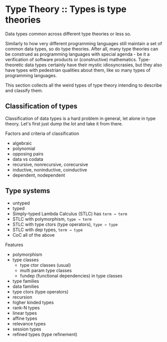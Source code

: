 # Type Theory :: Types is type theories

Data types common across different type theories or less so.

Similarly to how very different programming languages still maintain a set of common data types, so do type theories. After all, many type theories can be construed as programming languages with special agenda - be it a verification of software products or (constructive) mathematics. Type-theoretic data types certainly have their mystic idiosyncrasies, but they also have types with pedestrian qualities about them, like so many types of programming languages.

This section collects all the weird types of type theory intending to describe and classify them.

## Classification of types

Classification of data types is a hard problem in general, let alone in type theory. Let's first just dump the lot and take it from there.

Factors and criteria of classification
- algebraic
- polynomial
- opposing pairs
- data vs codata
- recursive, nonrecursive, corecursive
- inductive, noninductive, coinductive
- dependent, nodependent

## Type systems

- untyped
- typed
- Simply-typed Lambda Calculus (STLC) has `term → term`
- STLC with polymorphism,                 `type → term`
- STLC with type ctors (type operators),  `type → type`
- STLC with dep types,                    `term → type`
- CoC all of the above

Features
- polymorphism
- type classes
  - type ctor classes (usual)
  - multi param type classes
  - fundep (functional dependencies) in type classes
- type families
- data families
- type ctors (type operators)
- recursion
- higher kinded types
- rank-N types
- linear types
- affine types
- relevance types
- session types
- refined types (type refinement)
